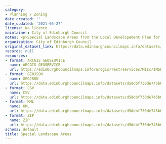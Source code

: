 ```yaml
---
category:
- Planning / Zoning
date_created: ''
date_updated: '2021-05-27'
license: No licence
maintainer: City of Edinburgh Council
notes: <p>Special Landscape Areas from the Local Developement Plan for Edinburgh Council</p>
organization: City of Edinburgh Council
original_dataset_link: https://data.edinburghcouncilmaps.info/datasets/d5ddbf730de745b6a6494835d598ad98_35
records: null
resources:
- format: ARCGIS GEOSERVICE
  name: ARCGIS GEOSERVICE
  url: https://edinburghcouncilmaps.info/arcgis/rest/services/Misc/INSPIRE/MapServer/35
- format: GEOJSON
  name: GEOJSON
  url: https://data.edinburghcouncilmaps.info/datasets/d5ddbf730de745b6a6494835d598ad98_35.geojson?outSR=%7B%22latestWkid%22%3A27700%2C%22wkid%22%3A27700%7D
- format: CSV
  name: CSV
  url: https://data.edinburghcouncilmaps.info/datasets/d5ddbf730de745b6a6494835d598ad98_35.csv?outSR=%7B%22latestWkid%22%3A27700%2C%22wkid%22%3A27700%7D
- format: KML
  name: KML
  url: https://data.edinburghcouncilmaps.info/datasets/d5ddbf730de745b6a6494835d598ad98_35.kml?outSR=%7B%22latestWkid%22%3A27700%2C%22wkid%22%3A27700%7D
- format: ZIP
  name: ZIP
  url: https://data.edinburghcouncilmaps.info/datasets/d5ddbf730de745b6a6494835d598ad98_35.zip?outSR=%7B%22latestWkid%22%3A27700%2C%22wkid%22%3A27700%7D
schema: default
title: Special Landscape Areas
---
```

